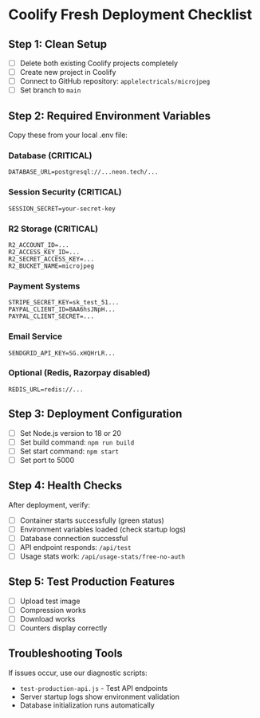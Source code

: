 # Coolify Fresh Deployment Checklist

## Step 1: Clean Setup
- [ ] Delete both existing Coolify projects completely
- [ ] Create new project in Coolify
- [ ] Connect to GitHub repository: `applelectricals/microjpeg`
- [ ] Set branch to `main`

## Step 2: Required Environment Variables
Copy these from your local .env file:

### Database (CRITICAL)
```
DATABASE_URL=postgresql://...neon.tech/...
```

### Session Security (CRITICAL)
```
SESSION_SECRET=your-secret-key
```

### R2 Storage (CRITICAL)
```
R2_ACCOUNT_ID=...
R2_ACCESS_KEY_ID=...
R2_SECRET_ACCESS_KEY=...
R2_BUCKET_NAME=microjpeg
```

### Payment Systems
```
STRIPE_SECRET_KEY=sk_test_51...
PAYPAL_CLIENT_ID=BAA6hsJNpH...
PAYPAL_CLIENT_SECRET=...
```

### Email Service
```
SENDGRID_API_KEY=SG.xHQHrLR...
```

### Optional (Redis, Razorpay disabled)
```
REDIS_URL=redis://...
```

## Step 3: Deployment Configuration
- [ ] Set Node.js version to 18 or 20
- [ ] Set build command: `npm run build`
- [ ] Set start command: `npm start`
- [ ] Set port to 5000

## Step 4: Health Checks
After deployment, verify:
- [ ] Container starts successfully (green status)
- [ ] Environment variables loaded (check startup logs)
- [ ] Database connection successful
- [ ] API endpoint responds: `/api/test`
- [ ] Usage stats work: `/api/usage-stats/free-no-auth`

## Step 5: Test Production Features
- [ ] Upload test image
- [ ] Compression works
- [ ] Download works
- [ ] Counters display correctly

## Troubleshooting Tools
If issues occur, use our diagnostic scripts:
- `test-production-api.js` - Test API endpoints
- Server startup logs show environment validation
- Database initialization runs automatically